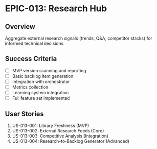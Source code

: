 # EPIC-013: Research Hub

## Overview
Aggregate external research signals (trends, Q&A, competitor stacks) for informed technical decisions.

## Success Criteria
- [ ] MVP version scanning and reporting
- [ ] Basic backlog item generation
- [ ] Integration with orchestrator
- [ ] Metrics collection
- [ ] Learning system integration
- [ ] Full feature set implemented

## User Stories
1. US-013-001: Library Freshness (MVP)
2. US-013-002: External Research Feeds (Core)
3. US-013-003: Competitive Analysis (Integration)
4. US-013-004: Research-to-Backlog Generator (Advanced)
